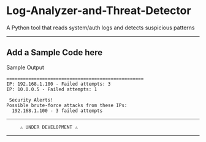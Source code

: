 # Log-Analyzer-and-Threat-Detector

A Python tool that reads system/auth logs and detects suspicious patterns

---

## Add a Sample Code here
Sample Output
```
==================================================
IP: 192.168.1.100 - Failed attempts: 3
IP: 10.0.0.5 - Failed attempts: 1

 Security Alerts!
Possible brute-force attacks from these IPs:
  192.168.1.100 - 3 failed attempts
```

---

```
     ⚠️ UNDER DEVELOPMENT ⚠️
```

---
